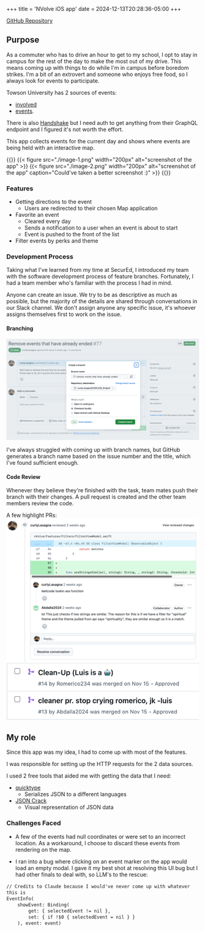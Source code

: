 +++
title = 'NVolve iOS app'
date = 2024-12-13T20:28:36-05:00
+++

[GitHub Repository](https://github.com/curlyLasagna/COSC435_Project)
## Purpose

As a commuter who has to drive an hour to get to my school, I opt to stay in campus for the rest of the day to make the most out of my drive. This means coming up with things to do while I'm in campus before boredom strikes. I'm a bit of an extrovert and someone who enjoys free food, so I always look for events to participate.

Towson University has 2 sources of events:

- [involved](https://involved.towson.edu/events)
- [events](https://events.towson.edu/).

There is also [Handshake](https://towson.joinhandshake.com/stu/events?collection=ALL&eventFormat=HYBRID&sort=RELEVANCE&date=ALL) but I need auth to get anything from their GraphQL endpoint and I figured it's not worth the effort.

This app collects events for the current day and shows where events are being held with an interactive map.

{{<side-by-side>}}
{{< figure src="./image-1.png" width="200px" alt="screenshot of the app" >}}
{{< figure src="./image-2.png" width="200px" alt="screenshot of the app" caption="Could've taken a better screenshot :)" >}}
{{</side-by-side>}}

### Features

- Getting directions to the event
  - Users are redirected to their chosen Map application
- Favorite an event
  - Cleared every day
  - Sends a notification to a user when an event is about to start
  - Event is pushed to the front of the list
- Filter events by perks and theme

### Development Process

Taking what I've learned from my time at SecurEd, I introduced my team with the software development process of feature branches.
Fortunately, I had a team member who's familiar with the process I had in mind.

Anyone can create an issue. We try to be as descriptive as much as possible, but the majority of the details are shared through conversations in our Slack channel. We don't assign anyone any specific issue, it's whoever assigns themselves first to work on the issue.

#### Branching

![Create a branch pop up in GitHub](image.png)

I've always struggled with coming up with branch names, but GitHub generates a branch name based on the issue number and the title, which I've found sufficient enough.

#### Code Review

Whenever they believe they're finished with the task, team mates push their branch with their changes. A pull request is created and the other team members review the code.

A few highlight PRs:
![alt text](image-3.png)
![alt text](image-4.png)

## My role

Since this app was my idea, I had to come up with most of the features.

I was responsible for setting up the HTTP requests for the 2 data sources.

I used 2 free tools that aided me with getting the data that I need:

- [quicktype](https://quicktype.io/)
  - Serializes JSON to a different languages
- [JSON Crack](https://jsoncrack.com/)
  - Visual representation of JSON data

### Challenges Faced

- A few of the events had null coordinates or were set to an incorrect location. As a workaround, I choose to discard these events from rendering on the map.

- I ran into a bug where clicking on an event marker on the app would load an empty modal. I gave it my best shot at resolving this UI bug but I had other finals to deal with, so LLM's to the rescue:

```
// Credits to Claude because I would've never come up with whatever this is
EventInfo(
    showEvent: Binding(
        get: { selectedEvent != nil },
        set: { if !$0 { selectedEvent = nil } }
    ), event: event)
```